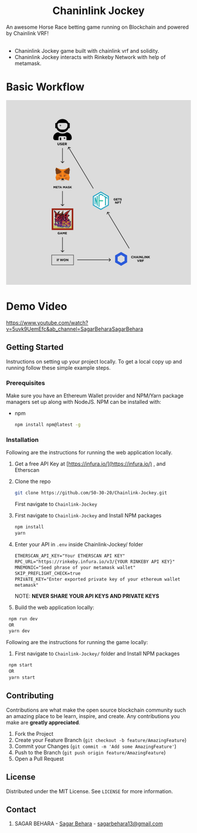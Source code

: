 <h1 align="center">Chaninlink Jockey</h1>
An awesome Horse Race betting game running on Blockchain and powered by Chainlink VRF!<br><br>

* Chaninlink Jockey game built with chainlink vrf and solidity.
* Chaninlink Jockey interacts with Rinkeby Network with help of metamask.

# Basic Workflow
![diagram](https://github.com/Sagar133/RPG-Solidity-Game/blob/elio-blockchain/blockchain/src/assets/diagram.jpg)

# Demo Video
https://www.youtube.com/watch?v=5uvk9UemEfc&ab_channel=SagarBeharaSagarBehara

<!-- GETTING STARTED -->
## Getting Started

Instructions on setting up your project locally.
To get a local copy up and running follow these simple example steps.

### Prerequisites

Make sure you have an Ethereum Wallet provider and NPM/Yarn package managers set up along with NodeJS. NPM can be installed with:
* npm
  ```sh
  npm install npm@latest -g
  ```

### Installation

Following are the instructions for running the web application locally.

1. Get a free API Key at [https://infura.io/](https://infura.io/) , and Etherscan
2. Clone the repo
   ```sh
   git clone https://github.com/50-30-20/Chainlink-Jockey.git
   ```
   First navigate to `Chainlink-Jockey`
3. First navigate to `Chainlink-Jockey` and Install NPM packages
   ```sh
   npm install
   yarn
   ```
4. Enter your API in `.env` inside 
Chainlink-Jockey/ folder

   ```JS
   ETHERSCAN_API_KEY="Your ETHERSCAN API KEY"
   RPC_URL="https://rinkeby.infura.io/v3/{YOUR RINKEBY API KEY}"
   MNEMONIC="Seed phrase of your metamask wallet"
   SKIP_PREFLIGHT_CHECK=true
   PRIVATE_KEY="Enter exported private key of your ethereum wallet metamask"
   ```
   
   NOTE: **NEVER SHARE YOUR API KEYS AND PRIVATE KEYS**
   
 5. Build the web application locally:
  ```sh
   npm run dev
   OR
   yarn dev
   ```  

Following are the instructions for running the game locally:
1. First navigate to `Chainlink-Jockey/` folder and Install NPM packages
  ```sh
   npm start
   OR
   yarn start
   ```  

<!-- CONTRIBUTING -->
## Contributing

Contributions are what make the open source blockchain community such an amazing place to be learn, inspire, and create. Any contributions you make are **greatly appreciated**.

1. Fork the Project
2. Create your Feature Branch (`git checkout -b feature/AmazingFeature`)
3. Commit your Changes (`git commit -m 'Add some AmazingFeature'`)
4. Push to the Branch (`git push origin feature/AmazingFeature`)
5. Open a Pull Request


<!-- LICENSE -->
## License

Distributed under the MIT License. See `LICENSE` for more information.


<!-- CONTACT -->
## Contact

1. SAGAR BEHARA - [Sagar Behara](https://www.linkedin.com/in/sagarbehara/) - sagarbehara13@gmail.com
